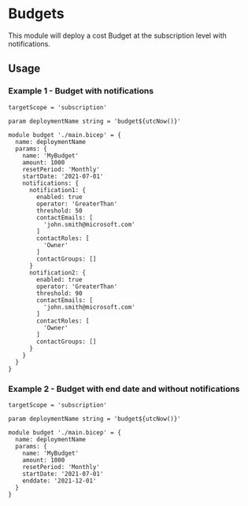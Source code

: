 # Budgets
This module will deploy a cost Budget at the subscription level with notifications.

## Usage

### Example 1 - Budget with notifications
``` bicep
targetScope = 'subscription'

param deploymentName string = 'budget${utcNow()}'

module budget './main.bicep' = {
  name: deploymentName
  params: {
    name: 'MyBudget'
    amount: 1000
    resetPeriod: 'Monthly'
    startDate: '2021-07-01'
    notifications: {
      notification1: {
        enabled: true
        operator: 'GreaterThan'
        threshold: 50
        contactEmails: [
          'john.smith@microsoft.com'
        ]
        contactRoles: [
          'Owner'
        ]
        contactGroups: []
      }
      notification2: {
        enabled: true
        operator: 'GreaterThan'
        threshold: 90
        contactEmails: [
          'john.smith@microsoft.com'
        ]
        contactRoles: [
          'Owner'
        ]
        contactGroups: []
      }
    }
  }
}
```

### Example 2 - Budget with end date and without notifications
``` bicep
targetScope = 'subscription'

param deploymentName string = 'budget${utcNow()}'

module budget './main.bicep' = {
  name: deploymentName
  params: {
    name: 'MyBudget'
    amount: 1000
    resetPeriod: 'Monthly'
    startDate: '2021-07-01'
    enddate: '2021-12-01'
  }
}
```